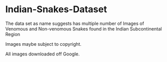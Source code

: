 # Indian-Snakes-Dataset
The data set as name suggests has multiple number of Images of Venomous and Non-venomous Snakes found in the Indian Subcontinental Region





Images maybe subject to copyright. 

All images downloaded off Google.